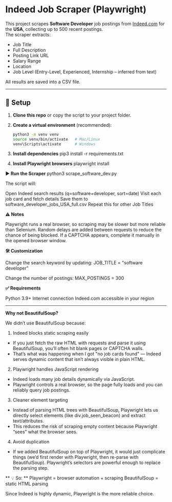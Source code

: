 # Indeed Job Scraper (Playwright)

This project scrapes **Software Developer** job postings from [Indeed.com](https://www.indeed.com) for the **USA**, collecting up to 500 recent postings.  
The scraper extracts:

- Job Title  
- Full Description  
- Posting Link URL  
- Salary Range  
- Location  
- Job Level (Entry-Level, Experienced, Internship – inferred from text)  

All results are saved into a CSV file.

---

## 🚀 Setup

1. **Clone this repo** or copy the script to your project folder.

2. **Create a virtual environment** (recommended):
   ```bash
   python3 -m venv venv
   source venv/bin/activate   # Mac/Linux
   venv\Scripts\activate      # Windows


3. **Install dependencies**
    pip3 install -r requirements.txt

4. **Install Playwright browsers**
    playwright install


**▶️ Run the Scraper**
    python3 scrape_software_dev.py

The script will:

Open Indeed search results (q=software+developer, sort=date)
Visit each job card and fetch details
Save them to software_developer_jobs_USA_full.csv
Repeat this for other Job Titles

**⚠️ Notes**

Playwright runs a real browser, so scraping may be slower but more reliable than Selenium.
Random delays are added between requests to reduce the chance of being blocked.
If a CAPTCHA appears, complete it manually in the opened browser window.


**🛠️ Customization**

Change the search keyword by updating:
    JOB_TITLE = "software developer"

Change the number of postings:
    MAX_POSTINGS = 300


**✅ Requirements**

Python 3.9+
Internet connection
Indeed.com accessible in your region

---

**Why not BeautifulSoup?**

We didn’t use BeautifulSoup because:

1. Indeed blocks static scraping easily
- If you just fetch the raw HTML with requests and parse it using BeautifulSoup, you’ll often hit blank pages or CAPTCHA walls.
- That’s what was happening when I got "no job cards found" — Indeed serves dynamic content that isn’t always visible in plain HTML.

2. Playwright handles JavaScript rendering
- Indeed loads many job details dynamically via JavaScript.
- Playwright controls a real browser, so the page fully loads and you can reliably query job postings.

3. Cleaner element targeting
- Instead of parsing HTML trees with BeautifulSoup, Playwright lets us directly select elements (like div.job_seen_beacon) and extract text/attributes.
- This reduces the risk of scraping empty content because Playwright “sees” what the browser sees.

4. Avoid duplication
- If we added BeautifulSoup on top of Playwright, it would just complicate things (we’d first render with Playwright, then re-parse with BeautifulSoup). Playwright’s selectors are powerful enough to replace the parsing step.

** 💡 So: **
Playwright = browser automation + scraping
BeautifulSoup = static HTML parsing

Since Indeed is highly dynamic, Playwright is the more reliable choice.
